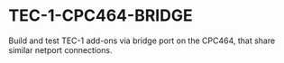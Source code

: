 # TEC-1-CPC464-BRIDGE

Build and test TEC-1 add-ons via bridge port on the CPC464, that share similar netport connections.
